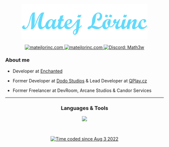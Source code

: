 <p align="center">
 <a href="https://math3w.dev/">
  <img alt="Math3w" width="400" src="./header.png">
 </a>
</p>
<p align="center">
 <a href="https://www.linkedin.com/in/matej-lorinc">
  <img alt="matejlorinc.com" src="https://img.shields.io/badge/LinkedIn-blue?style=for-the-badge&logo=linkedin&logoColor=white">
 </a>
 <a href="https://matejlorinc.com/">
  <img alt="matejlorinc.com" src="https://img.shields.io/badge/matejlorinc.com-blue?style=for-the-badge&logo=googlechrome&logoColor=white">
 </a>
 <a href="https://discordapp.com/users/482816752238067712/">
  <img alt="Discord: Math3w" src="https://img.shields.io/badge/Math3w-blue?style=for-the-badge&logo=discord&logoColor=white">
 </a>
</p>

### About me

- Developer at [Enchanted](https://www.enchanted.gg/)

- Former Developer at [Dodo Studios](https://www.dodostudios.nl/) & Lead Developer at [QPlay.cz](https://www.qplay.cz/)

- Former Freelancer at DevRoom, Arcane Studios & Candor Services

---

<h3 align="center">Languages & Tools</h3>

<p align="center">
  <a href="https://math3w.dev/">
    <img src="https://skillicons.dev/icons?i=git,java,kotlin,spring,mysql,mongodb,redis,gradle,maven,js,ts,react,nextjs,html,css,tailwind&perline=8" />
  </a>
</p>

</br>

<p align="center">
 <a href="https://wakatime.com/@Math3w">
   <img alt="Time coded since Aug 3 2022" src="https://github-readme-stats.vercel.app/api/wakatime?username=Math3w&langs_count=4&custom_title=Time%20coded%20since%20Aug%203%202022&layout=compact&theme=react&border_color=20232a" />
 </a>
</p>
